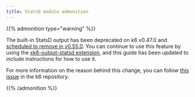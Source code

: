 ```yaml
---
title: StatsD module admonition
---
```


{{% admonition type="warning" %}}

The built-in StatsD output has been deprecated on k6 v0.47.0 and [scheduled to remove in v0.55.0](https://github.com/grafana/k6/pull/3849). You can continue to use this feature by using the [xk6-output-statsd extension](https://github.com/LeonAdato/xk6-output-statsd), and this guide has been updated to include instructions for how to use it.

For more information on the reason behind this change, you can follow [this issue](https://github.com/grafana/k6/issues/2982) in the k6 repository.

{{% /admonition %}}
